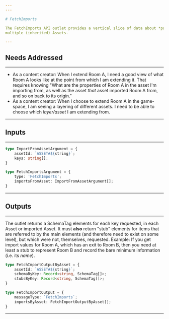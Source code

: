 ```yaml
---
---

# FetchImports

The FetchImports API outlet provides a vertical slice of data about *particular objects* as they are represented across
multiple (inherited) Assets.

---
```


## Needs Addressed

---

- As a content creator: When I extend Room A, I need a good view of what Room A looks like at the point from which I
am extending it. That requires knowing "What are the properties of Room A in the asset I'm importing from, as well as
the asset *that* asset imported Room A from, and so on back to its origin."
- As a content creator: When I choose to extend Room A in the game-space, I am seeing a layering of different assets.
I need to be able to choose which *layer/asset* I am extending from.

---

## Inputs

---

```ts
type ImportFromAssetArgument = {
    assetId: `ASSET#${string}`;
    keys: string[];
}

type FetchImportsArgument = {
    type: 'FetchImports';
    importsFromAsset: ImportFromAssetArgument[];
}
```

---

## Outputs

---

The outlet returns a SchemaTag elements for each key requested, in each Asset or imported Asset.
It must **also** return "stub" elements for items that are referred to by the main elements (and therefore
need to exist on some level), but which were not, themselves, requested.  Example: If you get import
values for Room A, which has an exit to Room B, then you need at least a stub to represent Room B and
record the bare minimum information (i.e. its *name*).

```ts
type FetchImportOutputByAsset = {
    assetId: `ASSET#${string}`;
    schemaByKey: Record<string, SchemaTag[]>;
    stubsByKey: Record<string, SchemaTag[]>;
}

type FetchImportOutput = {
    messageType: `FetchImports`;
    importsByAsset: FetchImportOutputByAsset[];
}
```

---